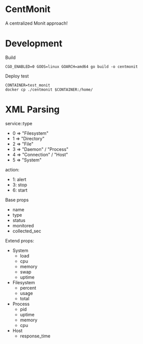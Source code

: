 # CentMonit

A centralized Monit approach!

# Development

Build
```
CGO_ENABLED=0 GOOS=linux GOARCH=amd64 go build -o centmonit
```

Deploy test
```
CONTAINER=test_monit
docker cp ./centmonit $CONTAINER:/home/
```

# XML Parsing

service::type
- 0 => "Filesystem"
- 1 => "Directory"
- 2 => "File"
- 3 => "Daemon" / "Process"
- 4 => "Connection" / "Host"
- 5 => "System"

action:
- 1: alert
- 3: stop
- 6: start

Base props
- name
- type
- status
- monitored
- collected_sec

Extend props:
- System
    - load
    - cpu
    - memory
    - swap
    - uptime
- Filesystem
    - percent
    - usage
    - total
- Process
    - pid
    - uptime
    - memory
    - cpu
- Host
    - response_time